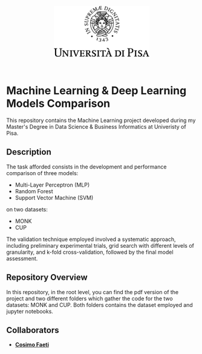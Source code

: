 <p align="center">
  <img width="50%" src="https://github.com/RiccardoGalarducci/Machine-Learning-project/blob/main/img/marchio_unipi_black.png">
</p>
<br>


# Machine Learning & Deep Learning Models Comparison

This repository contains the Machine Learning project developed during my Master's Degree in Data Science & Business Informatics at Univeristy of Pisa.

## Description

The task afforded consists in the development and performance comparison of three models:
- Multi-Layer Perceptron (MLP)
- Random Forest
- Support Vector Machine (SVM)

on two datasets:

- MONK
- CUP
  
The validation technique employed involved a systematic approach, including preliminary experimental trials, grid search with different levels of granularity, and k-fold cross-validation, followed by the final model assessment. 

## Repository Overview

In this repository, in the root level, you can find the pdf version of the project and two different folders which gather the code for the two datasets: MONK and CUP. Both folders contains the dataset employed and jupyter notebooks.

## Collaborators

* **[Cosimo Faeti](https://github.com/CosimoFaeti)**


